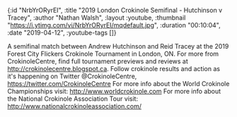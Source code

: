 {:id "NrbYrORyrEI",
 :title "2019 London Crokinole Semifinal - Hutchinson v Tracey",
 :author "Nathan Walsh",
 :layout :youtube,
 :thumbnail "https://i.ytimg.com/vi/NrbYrORyrEI/mqdefault.jpg",
 :duration "00:10:04",
 :date "2019-04-12",
 :youtube-tags []}


A semifinal match between Andrew Hutchinson and Reid Tracey at the 2019 Forest City Flickers Crokinole Tournament in London, ON. For more from CrokinoleCentre, find full tournament previews and reviews at http://crokinolecentre.blogspot.ca. Follow crokinole results and action as it's happening on Twitter @CrokinoleCentre, https://twitter.com/CrokinoleCentre For more info about the World Crokinole Championships visit: http://www.worldcrokinole.com For more info about the National Crokinole Association Tour visit: http://www.nationalcrokinoleassociation.com/
